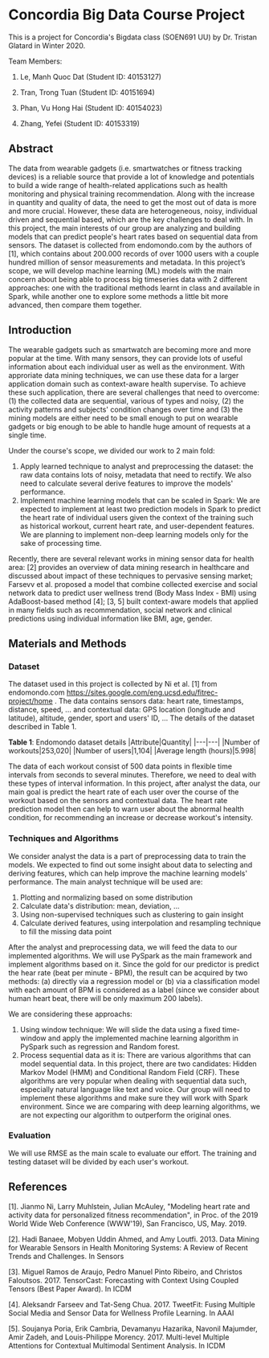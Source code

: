 # Concordia Big Data Course Project 

This is a project for Concordia's Bigdata class (SOEN691 UU) by Dr. Tristan Glatard in Winter 2020. 

Team Members: 

1. Le, Manh Quoc Dat (Student ID: 40153127) 

2. Tran, Trong Tuan (Student ID: 40151694)   

3. Phan, Vu Hong Hai (Student ID: 40154023) 

4. Zhang, Yefei (Student ID: 40153319) 

  

<!-- 

The team will work on both topics in this project: dataset analysis and algorithm implementation, for tackling of an e-commerce recommendation system's problem. The dataset will be a open one from Kaggle or some other alternative open sources.  

  

There are some prominent candidate datasets: 

1. Elo Merchant Category Recommendation, Kaggle: https://www.kaggle.com/c/elo-merchant-category-recommendation 

2. Amazon Review Data 2018: https://nijianmo.github.io/amazon/index.html 

3. Goodreads Book Reviews: https://sites.google.com/eng.ucsd.edu/ucsdbookgraph/home 

  

Regarding to the algorithms, there are a lot of them, and we need choose based on the actual performance of experiments. We will try one method to be mentioned in the class like collaborative filter, plus might be one that is not inside the class, and come up with a comparison in evaluation of both methods, with a typical Root-Mean-Square Error (RMSE) as the indicator. 

--> 

  

## Abstract 

The data from wearable gadgets (i.e. smartwatches or fitness tracking devices) is a reliable source that provide a lot of knowledge and potentials to build a wide range of health-related applications such as health monitoring and physical training recommendation. Along with the increase in quantity and quality of data, the need to get the most out of data is more and more crucial. However, these data are heterogeneous, noisy, individual driven and sequential based, which are the key challenges to deal with. In this project, the main interests of our group are analyzing and building models that can predict people's heart rates based on sequential data from sensors. The dataset is collected from endomondo.com by the authors of [1], which contains about 200.000 records of over 1000 users with a couple hundred million of sensor measurements and metadata. In this project’s scope, we will develop machine learning (ML) models with the main concern about being able to process big timeseries data with 2 different approaches: one with the traditional methods learnt in class and available in Spark, while another one to explore some methods a little bit more advanced, then compare them together. 

## Introduction
The wearable gadgets such as smartwatch are becoming more and more popular at the time. With many sensors, they can provide lots of useful information about each individual user as well as the environment. With approriate data mining techniques, we can use these data for a larger application domain such as context-aware health supervise. To achieve these such application, there are several challenges that need to overcome: (1) the collected data are sequential, various of types and noisy, (2) the activity patterns and subjects' condition changes over time and (3) the mining models are either need to be small enough to put on wearable gadgets or big enough to be able to handle huge amount of requests at a single time.

Under the course's scope, we divided our work to 2 main fold:
1. Apply learned technique to analyst and preprocessing the dataset: the raw data contains lots of noisy, metadata that need to rectify. We also need to calculate several derive features to improve the models' performance.
2. Implement machine learning models that can be scaled in Spark: We are expected to implement at least two prediction models in Spark to predict the heart rate of individual users given the context of the training such as historical workout, current heart rate, and user-dependent features. We are planning to implement non-deep learning models only for the sake of processing time.

Recently, there are several relevant works in mining sensor data for health area: [2] provides an overview of data mining research in healthcare and discussed about impact of these techniques to pervasive sensing market; Farsevv et al. proposed a model that combine collected exercise and social network data to predict user wellness trend (Body Mass Index - BMI) using AdaBoost-based method [4]; [3, 5] built context-aware models that applied in many fields such as recommendation, social network and clinical predictions using individual information like BMI, age, gender.

## Materials and Methods 

### Dataset
The dataset used in this project is collected by Ni et al. [1] from endomondo.com https://sites.google.com/eng.ucsd.edu/fitrec-project/home . The data contains sensors data: heart rate, timestamps, distance, speed, ... and contextual data: GPS location (longitude and latitude), altitude, gender, sport and users' ID, ... The details of the dataset described in Table 1.

**Table 1**: Endomondo dataset details
|Attribute|Quantity|
|---|---|
|Number of workouts|253,020|
|Number of users|1,104|
|Average length (hours)|5.998|

The data of each workout consist of 500 data points in flexible time intervals from seconds to several minutes. Therefore, we need to deal with these types of interval information. In this project, after analyst the data, our main goal is predict the heart rate of each user over the course of the workout based on the sensors and contextual data. The heart rate prediction model then can help to warn user about the abnormal health condition, for recommending an increase or decrease workout's intensity.

### Techniques and Algorithms
We consider analyst the data is a part of preprocessing data to train the models. We expected to find out some insight about data to selecting and deriving features, which can help improve the machine learning models' performance. The main analyst technique will be used are:
1. Plotting and normalizing based on some distribution
2. Calculate data's distribution: mean, deviation, ...
3. Using non-supervised techniques such as clustering to gain insight
4. Calculate derived features, using interpolation and resampling technique to fill the missing data point

After the analyst and preprocessing data, we will feed the data to our implemented algorithms. We will use PySpark as the main framework and implement algorithms based on it. Since the gold for our predictor is predict the hear rate (beat per minute - BPM), the result can be acquired by two methods: (a) directly via a regression model or (b) via a classification model with each amount of BPM is considered as a label (since we consider about human heart beat, there will be only maximum 200 labels).

We are considering these approachs:
1. Using window technique: We will slide the data using a fixed time-window and apply the implemented machine learning algorithm in PySpark such as regression and Random forest.
2. Process sequential data as it is: There are various algorithms that can model sequential data. In this project, there are two candidates: Hidden Markov Model (HMM) and Conditional Random Field (CRF). These algorithms are very popular when dealing with sequential data such, especially natural language like text and voice. Our group will need to implement these algorithms and make sure they will work with Spark environment.
Since we are comparing with deep learning algorithms, we are not expecting our algorithm to outperform the original ones.

### Evaluation
We will use RMSE as the main scale to evaluate our effort. The training and testing dataset will be divided by each user's workout.

## References
[1]. Jianmo Ni, Larry Muhlstein, Julian McAuley, "Modeling heart rate and activity data for personalized fitness recommendation", in Proc. of the 2019 World Wide Web Conference (WWW'19), San Francisco, US, May. 2019.

[2]. Hadi Banaee, Mobyen Uddin Ahmed, and Amy Loutfi. 2013. Data Mining for Wearable Sensors in Health Monitoring Systems: A Review of Recent Trends and Challenges. In Sensors

[3]. Miguel Ramos de Araujo, Pedro Manuel Pinto Ribeiro, and Christos Faloutsos. 2017. TensorCast: Forecasting with Context Using Coupled Tensors (Best Paper Award). In ICDM 

[4].  Aleksandr Farseev and Tat-Seng Chua. 2017. TweetFit: Fusing Multiple Social Media and Sensor Data for Wellness Profile Learning. In AAAI

[5].  Soujanya Poria, Erik Cambria, Devamanyu Hazarika, Navonil Majumder, Amir Zadeh, and Louis-Philippe Morency. 2017. Multi-level Multiple Attentions for Contextual Multimodal Sentiment Analysis. In ICDM
